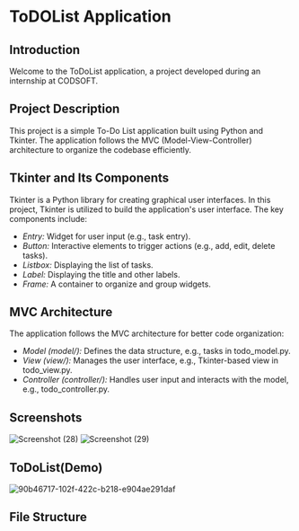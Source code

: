 # ToDOList Application

## Introduction
Welcome to the ToDoList application, a project developed during an internship at CODSOFT.

## Project Description
This project is a simple To-Do List application built using Python and Tkinter. The application follows the MVC (Model-View-Controller) architecture to organize the codebase efficiently.

## Tkinter and Its Components
Tkinter is a Python library for creating graphical user interfaces. In this project, Tkinter is utilized to build the application's user interface. The key components include:
- *Entry:* Widget for user input (e.g., task entry).
- *Button:* Interactive elements to trigger actions (e.g., add, edit, delete tasks).
- *Listbox:* Displaying the list of tasks.
- *Label:* Displaying the title and other labels.
- *Frame:* A container to organize and group widgets.

## MVC Architecture
The application follows the MVC architecture for better code organization:
- *Model (model/):* Defines the data structure, e.g., tasks in todo_model.py.
- *View (view/):* Manages the user interface, e.g., Tkinter-based view in todo_view.py.
- *Controller (controller/):* Handles user input and interacts with the model, e.g., todo_controller.py.

## Screenshots
![Screenshot (28)](https://github.com/vjabhi000985/CODSOFT/assets/46738718/daa20efe-48fd-41a1-a4c6-7ddd2511e402) ![Screenshot (29)](https://github.com/vjabhi000985/CODSOFT/assets/46738718/7e3fb22b-da28-4f86-8013-a5a3c3c37200)

## ToDoList(Demo) 
![90b46717-102f-422c-b218-e904ae291daf](https://github.com/vjabhi000985/CODSOFT/assets/46738718/f266f90c-a45f-46c3-8c7e-bc478b92972c)

## File Structure

